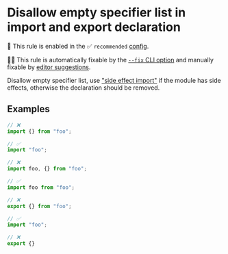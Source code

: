 # Disallow empty specifier list in import and export declaration

💼 This rule is enabled in the ✅ `recommended` [config](https://github.com/sindresorhus/eslint-plugin-unicorn#recommended-config).

🔧💡 This rule is automatically fixable by the [`--fix` CLI option](https://eslint.org/docs/latest/user-guide/command-line-interface#--fix) and manually fixable by [editor suggestions](https://eslint.org/docs/latest/use/core-concepts#rule-suggestions).

<!-- end auto-generated rule header -->
<!-- Do not manually modify this header. Run: `npm run fix:eslint-docs` -->

Disallow empty specifier list, use ["side effect import"](https://developer.mozilla.org/en-US/docs/Web/JavaScript/Reference/Statements/import#import_a_module_for_its_side_effects_only) if the module has side effects, otherwise the declaration should be removed.

## Examples

```js
// ❌
import {} from "foo";

// ✅
import "foo";
```

```js
// ❌
import foo, {} from "foo";

// ✅
import foo from "foo";
```

```js
// ❌
export {} from "foo";

// ✅
import "foo";
```

```js
// ❌
export {}
```
